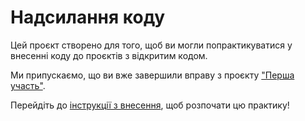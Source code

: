 # Надсилання коду

Цей проєкт створено для того, щоб ви могли попрактикуватися у внесенні коду до проєктів з відкритим кодом.

Ми припускаємо, що ви вже завершили вправу з проєкту ["Перша участь"](https://github.com/firstcontributions/first-contributions).

Перейдіть до [інструкції з внесення](../../CONTRIBUTING.md), щоб розпочати цю практику!
